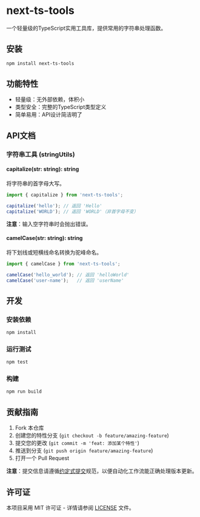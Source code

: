 # next-ts-tools

一个轻量级的TypeScript实用工具库，提供常用的字符串处理函数。

## 安装

```bash
npm install next-ts-tools
```

## 功能特性

- 轻量级：无外部依赖，体积小
- 类型安全：完整的TypeScript类型定义
- 简单易用：API设计简洁明了

## API文档

### 字符串工具 (stringUtils)

#### capitalize(str: string): string

将字符串的首字母大写。

```typescript
import { capitalize } from 'next-ts-tools';

capitalize('hello'); // 返回 'Hello'
capitalize('WORLD'); // 返回 'WORLD'（非首字母不变）
```

**注意**：输入空字符串时会抛出错误。

#### camelCase(str: string): string

将下划线或短横线命名转换为驼峰命名。

```typescript
import { camelCase } from 'next-ts-tools';

camelCase('hello_world'); // 返回 'helloWorld'
camelCase('user-name');   // 返回 'userName'
```

## 开发

### 安装依赖

```bash
npm install
```

### 运行测试

```bash
npm test
```

### 构建

```bash
npm run build
```

## 贡献指南

1. Fork 本仓库
2. 创建您的特性分支 (`git checkout -b feature/amazing-feature`)
3. 提交您的更改 (`git commit -m 'feat: 添加某个特性'`)
4. 推送到分支 (`git push origin feature/amazing-feature`)
5. 打开一个 Pull Request

**注意**：提交信息请遵循[约定式提交](https://www.conventionalcommits.org/zh-hans/v1.0.0/)规范，以便自动化工作流能正确处理版本更新。

## 许可证

本项目采用 MIT 许可证 - 详情请参阅 [LICENSE](LICENSE) 文件。